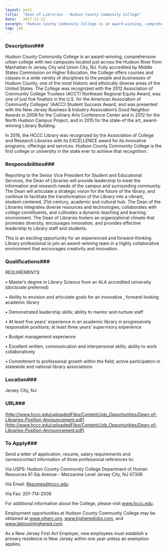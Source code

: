```yaml
---
layout: post
title:  "Dean of Libraries - Hudson County Community College"
date:   2017-11-22
excerpt: "Hudson County Community College is an award-winning, comprehensive urban college with two campuses located just across the Hudson River from Manhattan in Jersey City and Union City, NJ. Fully accredited by Middle States Commission on Higher Education, the College offers courses and classes in a wide variety of disciplines to..."
tag: job
---
```


### Description###

Hudson County Community College is an award-winning, comprehensive urban college with two campuses located just across the Hudson River from Manhattan in Jersey City and Union City, NJ. Fully accredited by Middle States Commission on Higher Education, the College offers courses and classes in a wide variety of disciplines to the people and businesses of Hudson County, one of the most historic and ethnically diverse areas of the United States. The College was recognized with the 2012 Association of Community College Trustees (ACCT) Northeast Regional Equity Award, was one of just five finalists in the U.S. for the American Association of Community Colleges’ (AACC) Student
Success Award, and was presented with the New Jersey Business & Industry Association’s Good Neighbor Awards in 2009 for the Culinary Arts Conference Center and in 2012 for the North Hudson Campus Project, and in 2015 for the state-of the art, award-winning Library Building.

In 2016, the HCCC Library was recognized by the Association of College and Research Libraries with its EXCELLENCE award for its innovative programs, offerings and services. Hudson County Community College is the first college or university in the state ever to achieve that recognition. 


### Responsibilities###

Reporting to the Senior Vice President for Student and Educational Services, the Dean of Libraries will provide leadership to meet the information and research needs of the campus and surrounding community. The Dean will articulate a strategic vision for the future of the library, and continue to facilitate the transformation of the Library into a vibrant, student-centered, 21st century, academic and cultural hub. The Dean of the Libraries integrates diverse resources and technologies, collaborates with college constituents, and cultivates a dynamic teaching and learning environment. The Dean of Libraries fosters an organizational climate that promotes diversity, encourages innovation, and provides effective leadership to Library staff and students.

This is an exciting opportunity for an experienced and forward-thinking Library professional to join an award-winning team in a highly collaborative environment that encourages creativity and innovation.


### Qualifications###

REQUIREMENTS:

• 	Master’s degree in Library Science from an ALA accredited university (doctorate preferred)

• 	Ability to envision and articulate goals for an innovative , forward-looking academic library

• 	Demonstrated leadership skills; ability to mentor and nurture staff

• 	At least five years’ experience in an academic library in progressively responsible positions; at least three years’ supervisory experience

• 	Budget management experience

• 	Excellent written, communication and interpersonal skills; ability to work collaboratively

• 	Commitment to professional growth within the field; active participation in statewide and national library associations




### Location###

Jersey City, NJ


### URL###

[http://www.hccc.edu/uploadedFiles/Content/Job_Opportunities/Dean-of-Libraries-Position-Announcement.pdf](http://www.hccc.edu/uploadedFiles/Content/Job_Opportunities/Dean-of-Libraries-Position-Announcement.pdf)

### To Apply###

Send a letter of application, resume, salary requirements and names/contact information of three professional references to:

Via USPS:
Hudson County Community College
Department of Human Resources
81 Sip Avenue - Mezzanine Level
Jersey City, NJ 07306

Via Email:
Resumes@hccc.edu

Via Fax:
201-714-2509

For additional information about the College, please visit www.hccc.edu. 

Employment opportunities at Hudson County Community College may be obtained at www.njherc.org, www.higheredjobs.com, and www.latinosinhighered.com.

As a New Jersey First Act Employer, new employees must establish a primary residence in New Jersey within one year unless an exemption applies.





